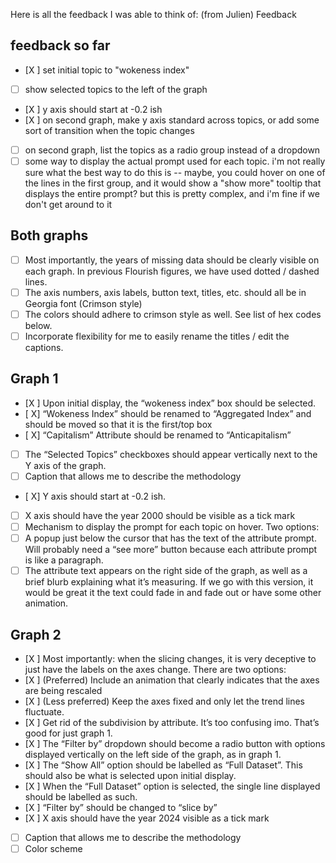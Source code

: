 Here is all the feedback I was able to think of: (from Julien)
Feedback

## feedback so far

- [X ] set initial topic to "wokeness index"
- [ ] show selected topics to the left of the graph
- [X ] y axis should start at -0.2 ish
- [X ] on second graph, make y axis standard across topics, or add some sort of transition when the topic changes
- [ ] on second graph, list the topics as a radio group instead of a dropdown
- [ ] some way to display the actual prompt used for each topic. i'm not really sure what the best way to do this is -- maybe, you could hover on one of the lines in the first group, and it would show a "show more" tooltip that displays the entire prompt? but this is pretty complex, and i'm fine if we don't get around to it

## Both graphs

- [ ] Most importantly, the years of missing data should be clearly visible on each graph. In previous Flourish figures, we have used dotted / dashed lines.
- [ ] The axis numbers, axis labels, button text, titles, etc. should all be in Georgia font (Crimson style)
- [ ] The colors should adhere to crimson style as well. See list of hex codes below.
- [ ] Incorporate flexibility for me to easily rename the titles / edit the captions.

## Graph 1

- [X ] Upon initial display, the “wokeness index” box should be selected.
- [ X] “Wokeness Index” should be renamed to “Aggregated Index” and should be moved so that it is the first/top box
- [ X] “Capitalism” Attribute should be renamed to “Anticapitalism”
- [ ] The “Selected Topics” checkboxes should appear vertically next to the Y axis of the graph.
- [ ] Caption that allows me to describe the methodology
- [ X] Y axis should start at -0.2 ish.
- [ ] X axis should have the year 2000 should be visible as a tick mark
- [ ] Mechanism to display the prompt for each topic on hover. Two options:
- [ ] A popup just below the cursor that has the text of the attribute prompt. Will probably need a “see more” button because each attribute prompt is like a paragraph.
- [ ] The attribute text appears on the right side of the graph, as well as a brief blurb explaining what it’s measuring. If we go with this version, it would be great it the text could fade in and fade out or have some other animation.

## Graph 2

- [X ] Most importantly: when the slicing changes, it is very deceptive to just have the labels on the axes change. There are two options:
- [X ] (Preferred) Include an animation that clearly indicates that the axes are being rescaled
- [X ] (Less preferred) Keep the axes fixed and only let the trend lines fluctuate.
- [X ] Get rid of the subdivision by attribute. It’s too confusing imo. That’s good for just graph 1.
- [X ] The “Filter by” dropdown should become a radio button with options displayed vertically on the left side of the graph, as in graph 1.
- [X ] The “Show All” option should be labelled as “Full Dataset”. This should also be what is selected upon initial display.
- [X ] When the “Full Dataset” option is selected, the single line displayed should be labelled as such.
- [X ] “Filter by” should be changed to “slice by”
- [X ] X axis should have the year 2024 visible as a tick mark
- [ ] Caption that allows me to describe the methodology
- [ ] Color scheme
